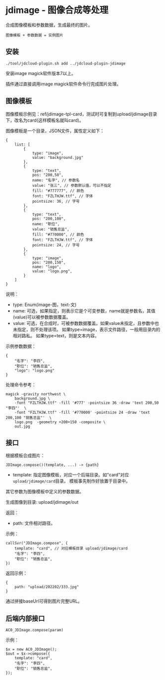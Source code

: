 # jdimage - 图像合成等处理

合成图像模板和参数数据，生成最终的图片。

	图像模板 + 参数数据 = 实例图片

## 安装

	./tool/jdcloud-plugin.sh add ../jdcloud-plugin-jdimage

安装image magick软件版本7以上。

插件通过直接调用image magick软件命令行完成图片处理。

## 图像模板

图像模板示例见：ref/jdimage-tpl-card，测试时可复制到upload/jdimage目录下，改名为card(这样模板名就叫card)。

图像模板是一个目录，JSON文件，属性定义如下：

	{
		list: [
			{
				type: "image",
				value: "background.jpg"
			},
			{
				type: "text",
				pos: "200,50",
				name: "名字", // 参数名
				value: "张三", // 参数默认值，可以不指定
				fill: "#777777", // 颜色
				font: "FZLTHJW.ttf", // 字体
				pointsize: 36, // 字号
			},
			{
				type: "text",
				pos: "200,100",
				name: "职位",
				value: "销售总监",
				fill: "#770000", // 颜色
				font: "FZLTHJW.ttf", // 字体
				pointsize: 24, // 字号
			},
			{
				type: "image",
				pos: "200,150",
				name: "logo",
				value: "logo.png",
			}
		]
	}

说明：

- type: Enum(image-图，text-文)
- name: 可选，如果指定，则表示它是个可变参数，name就是参数名，其值(value)可以被参数数据覆盖。
- value: 可选，在合成时，可被参数数据覆盖。如果value未指定，且参数中也未指定，则不处理该项。
	如果type=image，表示文件路径，一般用目录内的相对路私。
	如果type=text，则是文本内容。

示例参数数据：

	{
		"名字": "李四",
		"职位": "销售总监",
		"logo": "logo.png"
	}

处理命令参考：

	magick -gravity northwest \
		background.jpg \
		-font "FZLTHJW.ttf" -fill '#777' -pointsize 36 -draw 'text 200,50 "李四"'  \
		-font "FZLTHJW.ttf" -fill '#770000' -pointsize 24 -draw 'text 200,100 "销售总监"'  \
		logo.png  -geometry +200+150 -composite \
		out.jpg 

## 接口

根据模板合成图片：

	JDImage.compose()(template, ...) -> {path}

- template: 指定图像模板，对应一个后端目录。如"card"对应`upload/jdimage/card`目录。
	模板事先制作好放置于目录中。

其它参数为图像模板中定义的参数数据。

生成图像到目录: upload/jdimage/out

返回：

- path: 文件相对路径。

示例：

	callSvr("JDImage.compose", {
		template: "card", // 对应模板目录 upload/jdimage/card
		"名字": "李四",
		"职位": "销售总监",
	})

返回示例：

	{
		path: "upload/202202/333.jpg"
	}

通过拼接baseUrl可得到图片完整URL。

## 后端内部接口

	AC0_JDImage.compose(param)

示例：

	$x = new AC0_JDImage();
	$out = $x->compose({
		template: "card",
		"名字": "李四",
		"职位": "销售总监",
	});

